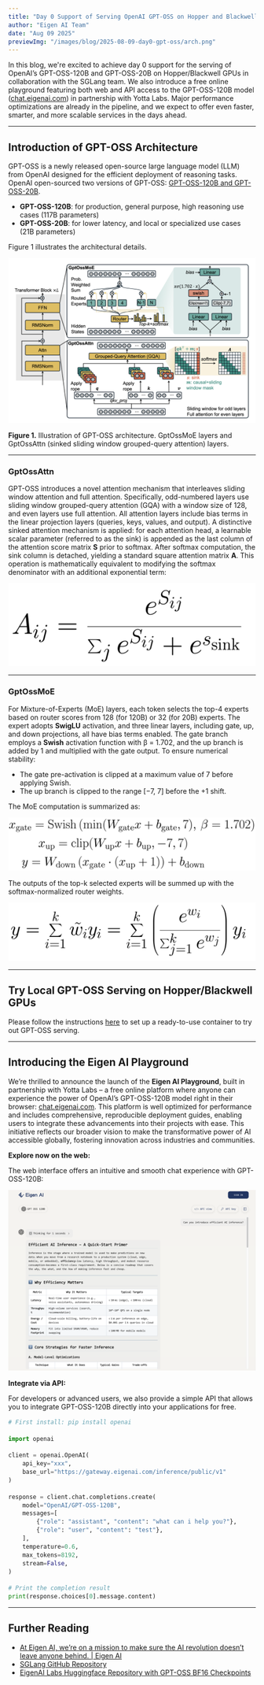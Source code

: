 ```yaml
---
title: "Day 0 Support of Serving OpenAI GPT-OSS on Hopper and Blackwell GPUs with Free Online Playground"
author: "Eigen AI Team"
date: "Aug 09 2025"
previewImg: "/images/blog/2025-08-09-day0-gpt-oss/arch.png"
---
```


In this blog, we're excited to achieve day 0 support for the serving of OpenAI’s GPT-OSS-120B and GPT-OSS-20B on Hopper/Blackwell GPUs in collaboration with the SGLang team. We also introduce a free online playground featuring both web and API access to the GPT-OSS-120B model ([chat.eigenai.com](https://chat.eigenai.com)) in partnership with Yotta Labs. Major performance optimizations are already in the pipeline, and we expect to offer even faster, smarter, and more scalable services in the days ahead.

---

## Introduction of GPT-OSS Architecture

GPT-OSS is a newly released open-source large language model (LLM) from OpenAI designed for the efficient deployment of reasoning tasks. OpenAI open-sourced two versions of GPT-OSS: [GPT-OSS-120B and GPT-OSS-20B](https://huggingface.co/openai/gpt-oss-20b/blob/main/README.md).

- **GPT-OSS-120B**: for production, general purpose, high reasoning use cases (117B parameters)  
- **GPT-OSS-20B**: for lower latency, and local or specialized use cases (21B parameters)  

Figure 1 illustrates the architectural details.

![GPT-OSS Architecture](/images/blog/2025-08-09-day0-gpt-oss/arch.png)

**Figure 1.** Illustration of GPT-OSS architecture. GptOssMoE layers and GptOssAttn (sinked sliding window grouped-query attention) layers.

---

### GptOssAttn

GPT-OSS introduces a novel attention mechanism that interleaves sliding window attention and full attention. Specifically, odd-numbered layers use sliding window grouped-query attention (GQA) with a window size of 128, and even layers use full attention. All attention layers include bias terms in the linear projection layers (queries, keys, values, and output). A distinctive sinked attention mechanism is applied: for each attention head, a learnable scalar parameter (referred to as the sink) is appended as the last column of the attention score matrix **S** prior to softmax. After softmax computation, the sink column is detached, yielding a standard square attention matrix **A**. This operation is mathematically equivalent to modifying the softmax denominator with an additional exponential term:

![Attention Sink Mechanism](/images/blog/2025-08-09-day0-gpt-oss/eqn1.png)

---

### GptOssMoE

For Mixture-of-Experts (MoE) layers, each token selects the top-4 experts based on router scores from 128 (for 120B) or 32 (for 20B) experts. The expert adopts **SwigLU** activation, and three linear layers, including gate, up, and down projections, all have bias terms enabled. The gate branch employs a **Swish** activation function with β = 1.702, and the up branch is added by 1 and multiplied with the gate output. To ensure numerical stability:

- The gate pre-activation is clipped at a maximum value of 7 before applying Swish.  
- The up branch is clipped to the range [−7, 7] before the +1 shift.

The MoE computation is summarized as:

![MoE Computation](/images/blog/2025-08-09-day0-gpt-oss/eqn2.png)

The outputs of the top-k selected experts will be summed up with the softmax-normalized router weights.

![MoE Output](/images/blog/2025-08-09-day0-gpt-oss/eqn3.png)

---

## Try Local GPT-OSS Serving on Hopper/Blackwell GPUs

Please follow the instructions [here](https://github.com/sgl-project/sglang/issues/8833) to set up a ready-to-use container to try out GPT-OSS serving.

---

## Introducing the Eigen AI Playground

We’re thrilled to announce the launch of the **Eigen AI Playground**, built in partnership with Yotta Labs – a free online platform where anyone can experience the power of OpenAI’s GPT-OSS-120B model right in their browser: [chat.eigenai.com](https://chat.eigenai.com). This platform is well optimized for performance and includes comprehensive, reproducible deployment guides, enabling users to integrate these advancements into their projects with ease. This initiative reflects our broader vision to make the transformative power of AI accessible globally, fostering innovation across industries and communities.

**Explore now on the web:**

The web interface offers an intuitive and smooth chat experience with GPT-OSS-120B:  

![Web Playground](/images/blog/2025-08-09-day0-gpt-oss/chatbot.png)

**Integrate via API:**

For developers or advanced users, we also provide a simple API that allows you to integrate GPT-OSS-120B directly into your applications for free.

```python
# First install: pip install openai

import openai

client = openai.OpenAI(
    api_key="xxx",
    base_url="https://gateway.eigenai.com/inference/public/v1"
)

response = client.chat.completions.create(
    model="OpenAI/GPT-OSS-120B",
    messages=[
        {"role": "assistant", "content": "what can i help you?"},
        {"role": "user", "content": "test"},
    ],
    temperature=0.6,
    max_tokens=8192,
    stream=False,
)

# Print the completion result
print(response.choices[0].message.content)
```

---

## Further Reading

- [At Eigen AI, we’re on a mission to make sure the AI revolution doesn’t leave anyone behind. | Eigen AI](https://x.com/Eigen_AI_Labs/status/1952931721655292056)  
- [SGLang GitHub Repository](https://github.com/sgl-project/sglang)  
- [EigenAI Labs Huggingface Repository with GPT-OSS BF16 Checkpoints](https://huggingface.co/eigen-ai-labs/gpt-oss-120b-bf16)  
